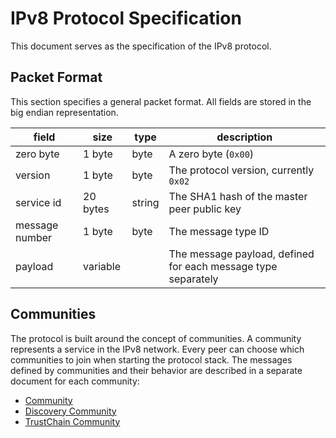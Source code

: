 # IPv8 Protocol Specification

This document serves as the specification of the IPv8 protocol.

## Packet Format

This section specifies a general packet format. All fields are stored in the big endian representation.

field | size | type | description
--- | --- | --- | ---
zero byte | 1 byte | byte | A zero byte (`0x00`)
version | 1 byte | byte | The protocol version, currently `0x02`
service id | 20 bytes | string | The SHA1 hash of the master peer public key
message number | 1 byte | byte | The message type ID
payload | variable |  | The message payload, defined for each message type separately

## Communities

The protocol is built around the concept of communities. A community represents a service in the IPv8 network. Every peer can choose which communities to join when starting the protocol stack. The messages defined by communities and their behavior are described in a separate document for each community:

- [Community](Community.md)
- [Discovery Community](DiscoveryCommunity.md)
- [TrustChain Community](TrustChainCommunity.md)
